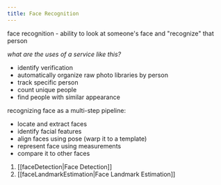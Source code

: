 ```yaml
---
title: Face Recognition
---
```

face recognition - ability to look at someone's face and "recognize" that person

*what are the uses of a service like this?*
- identify verification
- automatically organize raw photo libraries by person
- track specific person
- count unique people
- find people with similar appearance

recognizing face as a multi-step pipeline:
- locate and extract faces
- identify facial features
- align faces using pose (warp it to a template)
- represent face using measurements
- compare it to other faces

1. [[faceDetection|Face Detection]]
2. [[faceLandmarkEstimation|Face Landmark Estimation]]